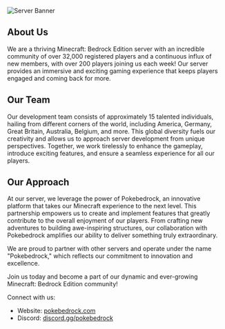 ![Server Banner](http://pokebedrock.com/images/thumbnail.jpg)

## About Us

We are a thriving Minecraft: Bedrock Edition server with an incredible community of over 32,000 registered players and a continuous influx of new members, with over 200 players joining us each week! Our server provides an immersive and exciting gaming experience that keeps players engaged and coming back for more.

## Our Team

Our development team consists of approximately 15 talented individuals, hailing from different corners of the world, including America, Germany, Great Britain, Australia, Belgium, and more. This global diversity fuels our creativity and allows us to approach server development from unique perspectives. Together, we work tirelessly to enhance the gameplay, introduce exciting features, and ensure a seamless experience for all our players.

## Our Approach

At our server, we leverage the power of Pokebedrock, an innovative platform that takes our Minecraft experience to the next level. This partnership empowers us to create and implement features that greatly contribute to the overall enjoyment of our players. From crafting new adventures to building awe-inspiring structures, our collaboration with Pokebedrock amplifies our ability to deliver something truly extraordinary.

We are proud to partner with other servers and operate under the name "Pokebedrock," which reflects our commitment to innovation and excellence.

Join us today and become a part of our dynamic and ever-growing Minecraft: Bedrock Edition community!

Connect with us:
- Website: [pokebedrock.com](https://pokebedrock.com)
- Discord: [discord.gg/pokebedrock](https://discord.gg/pokebedrock)
